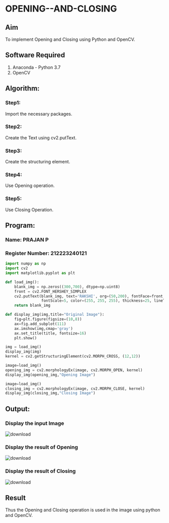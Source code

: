 # OPENING--AND-CLOSING
## Aim
To implement Opening and Closing using Python and OpenCV.

## Software Required
1. Anaconda - Python 3.7
2. OpenCV

## Algorithm:
### Step1:
Import the necessary packages.

### Step2:
Create the Text using cv2.putText.

### Step3:
Create the structuring element.

### Step4:
Use Opening operation.

### Step5:
Use Closing Operation.

## Program:
### Name: PRAJAN P
### Register Number: 212223240121

``` Python
import numpy as np
import cv2
import matplotlib.pyplot as plt

def load_img():
    blank_img = np.zeros((300,700), dtype=np.uint8)
    front = cv2.FONT_HERSHEY_SIMPLEX
    cv2.putText(blank_img, text='RAKSHI', org=(50,200), fontFace=front, 
                fontScale=5, color=(255, 255, 255), thickness=25, lineType=cv2.LINE_AA)
    return blank_img

def display_img(img,title="Original Image"):
    fig=plt.figure(figsize=(10,8))
    ax=fig.add_subplot(111)
    ax.imshow(img,cmap='gray')
    ax.set_title(title, fontsize=16)
    plt.show()

img = load_img()
display_img(img)
kernel = cv2.getStructuringElement(cv2.MORPH_CROSS, (12,12))

image=load_img()
opening_img = cv2.morphologyEx(image, cv2.MORPH_OPEN, kernel)
display_img(opening_img,"Opening Image")

image=load_img()
closing_img = cv2.morphologyEx(image, cv2.MORPH_CLOSE, kernel)
display_img(closing_img,"Closing Image")

```
## Output:

### Display the input Image

![download](https://github.com/user-attachments/assets/d08dcd13-b73e-4af6-ad92-216e714c2fb1)

### Display the result of Opening

![download](https://github.com/user-attachments/assets/782750e0-dd26-46d1-ada5-c73b8df208ad)

### Display the result of Closing

![download](https://github.com/user-attachments/assets/92f7ed7c-9028-4b5c-8e31-1e47ca2a04b3)

## Result
Thus the Opening and Closing operation is used in the image using python and OpenCV.
